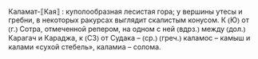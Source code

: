 ---
---

Каламат-⟦Кая⟧
: куполообразная лесистая гора; у вершины утесы и гребни, в некоторых ракурсах выглядит скалистым конусом. К ⦅Ю⦆ от ⦅г.⦆ Сотра, отмеченной репером, на одном с ней ⦅вдрз.⦆ между ⦅дол.⦆ Карагач и Караджа, к ⦅СЗ⦆ от Судака – ⦅ср.⦆ ⦅греч.⦆ каламос – камыш и калами «сухой стебель», каламиа – солома.
